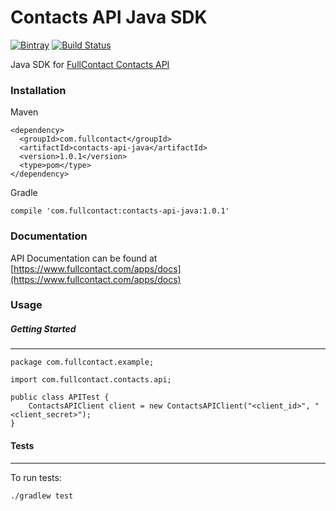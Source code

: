 # Contacts API Java SDK

[![Bintray](https://img.shields.io/bintray/v/fullcontact/fullcontact-oss/contacts-api-java.svg)](https://bintray.com/fullcontact/fullcontact-oss/contacts-api-java)
[![Build Status](https://travis-ci.org/fullcontact/contacts-api-java.svg?branch=master)](https://travis-ci.org/fullcontact/contacts-api-java)

Java SDK for [FullContact Contacts API](https://www.fullcontact.com/apps/docs)

### Installation

Maven
```
<dependency>
  <groupId>com.fullcontact</groupId>
  <artifactId>contacts-api-java</artifactId>
  <version>1.0.1</version>
  <type>pom</type>
</dependency>
```

Gradle
```
compile 'com.fullcontact:contacts-api-java:1.0.1'
```


### Documentation

API Documentation can be found at [https://www.fullcontact.com/apps/docs](https://www.fullcontact.com/apps/docs)

### Usage

##### Getting Started
---

```
package com.fullcontact.example;

import com.fullcontact.contacts.api;

public class APITest {
    ContactsAPIClient client = new ContactsAPIClient("<client_id>", "<client_secret>");
}
```

#### Tests
---

To run tests:

`./gradlew test`